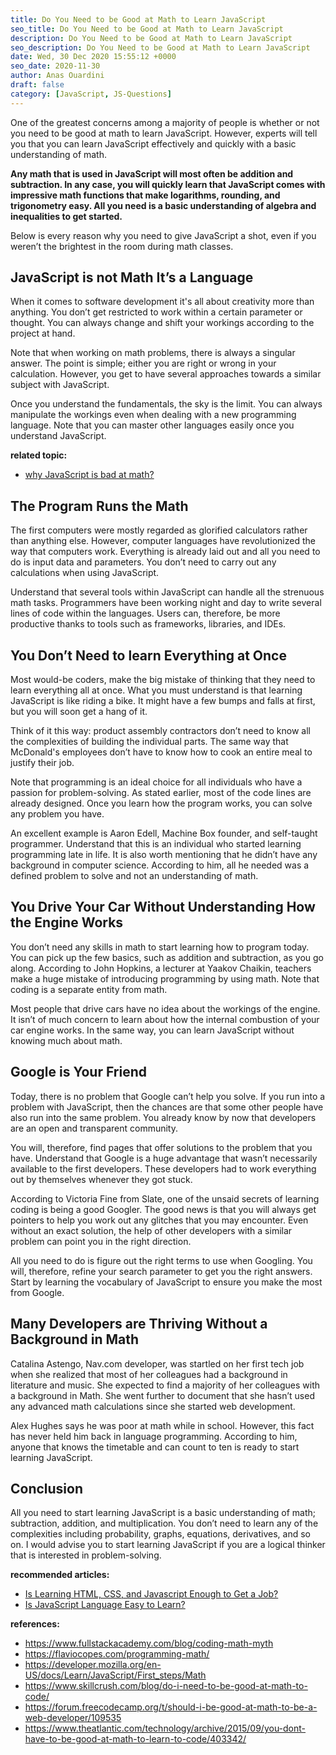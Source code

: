```yaml
---
title: Do You Need to be Good at Math to Learn JavaScript
seo_title: Do You Need to be Good at Math to Learn JavaScript
description: Do You Need to be Good at Math to Learn JavaScript
seo_description: Do You Need to be Good at Math to Learn JavaScript
date: Wed, 30 Dec 2020 15:55:12 +0000
seo_date: 2020-11-30
author: Anas Ouardini
draft: false
category: [JavaScript, JS-Questions]
---
```



One of the greatest concerns among a majority of people is whether or not you need to be good at math to learn JavaScript. However, experts will tell you that you can learn JavaScript effectively and quickly with a basic understanding of math.

**Any math that is used in JavaScript will most often be addition and subtraction. In any case, you will quickly learn that JavaScript comes with impressive math functions that make logarithms, rounding, and trigonometry easy. All you need is a basic understanding of algebra and inequalities to get started.**

Below is every reason why you need to give JavaScript a shot, even if you weren’t the brightest in the room during math classes.

## JavaScript is not Math It’s a Language

When it comes to software development it's all about creativity more than anything. You don’t get restricted to work within a certain parameter or thought. You can always change and shift your workings according to the project at hand.

Note that when working on math problems, there is always a singular answer. The point is simple; either you are right or wrong in your calculation. However, you get to have several approaches towards a similar subject with JavaScript.

Once you understand the fundamentals, the sky is the limit. You can always manipulate the workings even when dealing with a new programming language. Note that you can master other languages easily once you understand JavaScript.

**related topic:**

- <a href="/posts/why-javascript-is-bad-at-math/" target="_blank" rel="noreferrer noopener">why JavaScript is bad at math?</a>

## The Program Runs the Math

The first computers were mostly regarded as glorified calculators rather than anything else. However, computer languages have revolutionized the way that computers work. Everything is already laid out and all you need to do is input data and parameters. You don’t need to carry out any calculations when using JavaScript.

Understand that several tools within JavaScript can handle all the strenuous math tasks. Programmers have been working night and day to write several lines of code within the languages. Users can, therefore, be more productive thanks to tools such as frameworks, libraries, and IDEs.

## You Don’t Need to learn Everything at Once

Most would-be coders, make the big mistake of thinking that they need to learn everything all at once. What you must understand is that learning JavaScript is like riding a bike. It might have a few bumps and falls at first, but you will soon get a hang of it.

Think of it this way: product assembly contractors don’t need to know all the complexities of building the individual parts. The same way that McDonald's employees don’t have to know how to cook an entire meal to justify their job.

Note that programming is an ideal choice for all individuals who have a passion for problem-solving. As stated earlier, most of the code lines are already designed. Once you learn how the program works, you can solve any problem you have.

An excellent example is Aaron Edell, Machine Box founder, and self-taught programmer. Understand that this is an individual who started learning programming late in life. It is also worth mentioning that he didn’t have any background in computer science. According to him, all he needed was a defined problem to solve and not an understanding of math.

## You Drive Your Car Without Understanding How the Engine Works

You don’t need any skills in math to start learning how to program today. You can pick up the few basics, such as addition and subtraction, as you go along. According to John Hopkins, a lecturer at Yaakov Chaikin, teachers make a huge mistake of introducing programming by using math. Note that coding is a separate entity from math.

Most people that drive cars have no idea about the workings of the engine. It isn’t of much concern to learn about how the internal combustion of your car engine works. In the same way, you can learn JavaScript without knowing much about math.

## Google is Your Friend

Today, there is no problem that Google can’t help you solve. If you run into a problem with JavaScript, then the chances are that some other people have also run into the same problem. You already know by now that developers are an open and transparent community.

You will, therefore, find pages that offer solutions to the problem that you have. Understand that Google is a huge advantage that wasn’t necessarily available to the first developers. These developers had to work everything out by themselves whenever they got stuck.

According to Victoria Fine from Slate, one of the unsaid secrets of learning coding is being a good Googler. The good news is that you will always get pointers to help you work out any glitches that you may encounter. Even without an exact solution, the help of other developers with a similar problem can point you in the right direction.

All you need to do is figure out the right terms to use when Googling. You will, therefore, refine your search parameter to get you the right answers. Start by learning the vocabulary of JavaScript to ensure you make the most from Google.

## Many Developers are Thriving Without a Background in Math

Catalina Astengo, Nav.com developer, was startled on her first tech job when she realized that most of her colleagues had a background in literature and music. She expected to find a majority of her colleagues with a background in Math. She went further to document that she hasn’t used any advanced math calculations since she started web development.

Alex Hughes says he was poor at math while in school. However, this fact has never held him back in language programming. According to him, anyone that knows the timetable and can count to ten is ready to start learning JavaScript.

## Conclusion

All you need to start learning JavaScript is a basic understanding of math; subtraction, addition, and multiplication. You don’t need to learn any of the complexities including probability, graphs, equations, derivatives, and so on. I would advise you to start learning JavaScript if you are a logical thinker that is interested in problem-solving.

**recommended articles:**

- <a href="/posts/wp-admin/post.php?post=513&action=edit" target="_blank" rel="noreferrer noopener">Is Learning HTML, CSS, and Javascript Enough to Get a Job?</a>
- <a href="/posts/is-javascript-easy-to-learn/" target="_blank" rel="noreferrer noopener">Is JavaScript Language Easy to Learn?</a>

**references:**

- <a href="https://www.fullstackacademy.com/blog/coding-math-myth" target="_blank" rel="noreferrer noopener nofollow">https://www.fullstackacademy.com/blog/coding-math-myth</a>
- <a href="https://flaviocopes.com/programming-math/" target="_blank" rel="noreferrer noopener nofollow">https://flaviocopes.com/programming-math/</a>
- <a href="https://developer.mozilla.org/en-US/docs/Learn/JavaScript/First_steps/Math" target="_blank" rel="noreferrer noopener nofollow">https://developer.mozilla.org/en-US/docs/Learn/JavaScript/First_steps/Math</a>
- <a href="https://www.skillcrush.com/blog/do-i-need-to-be-good-at-math-to-code/" target="_blank" rel="noreferrer noopener nofollow">https://www.skillcrush.com/blog/do-i-need-to-be-good-at-math-to-code/</a>
- <a href="https://forum.freecodecamp.org/t/should-i-be-good-at-math-to-be-a-web-developer/109535" target="_blank" rel="noreferrer noopener nofollow">https://forum.freecodecamp.org/t/should-i-be-good-at-math-to-be-a-web-developer/109535</a>
- <a href="https://www.theatlantic.com/technology/archive/2015/09/you-dont-have-to-be-good-at-math-to-learn-to-code/403342/" target="_blank" rel="noreferrer noopener nofollow">https://www.theatlantic.com/technology/archive/2015/09/you-dont-have-to-be-good-at-math-to-learn-to-code/403342/</a>